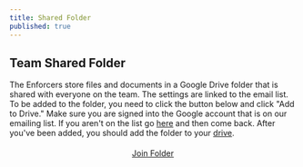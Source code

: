 ```yaml
---
title: Shared Folder
published: true
---
```

<a name="drive" /> <!-- This is here if you need it. -->

## Team Shared Folder
The Enforcers store files and documents in a Google Drive folder that is shared with everyone on the team. The settings are linked to the email list. To be added to the folder, you need to click the button below and click "Add to Drive." Make sure you are signed into the Google account that is on our emailing list. If you aren't on the list go <a href="{{ site.url }}/members/communication/#mail-list" target="_blank">here</a> and then come back.
After you've been added, you should add the folder to your <a href="https://support.google.com/drive/answer/2375043?hl=en" target="_blank">drive</a>.

<div style="text-align:center; padding:5px;">
<a class="btn" href="https://drive.google.com/open?id=0B8-N1pSXiqwhb2diaHFIdWtoY0k&authuser=0" target="_blank">Join Folder</a>
</div>
